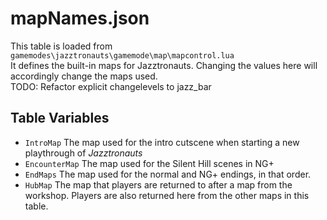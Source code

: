 # mapNames.json

This table is loaded from `gamemodes\jazztronauts\gamemode\map\mapcontrol.lua`  
It defines the built-in maps for Jazztronauts. Changing the values here will accordingly change the maps used.  
TODO: Refactor explicit changelevels to jazz_bar

## Table Variables

* `IntroMap` The map used for the intro cutscene when starting a new playthrough of _Jazztronauts_
* `EncounterMap` The map used for the Silent Hill scenes in NG+
* `EndMaps` The map used for the normal and NG+ endings, in that order.
* `HubMap` The map that players are returned to after a map from the workshop. Players are also returned here from the other maps in this table.
